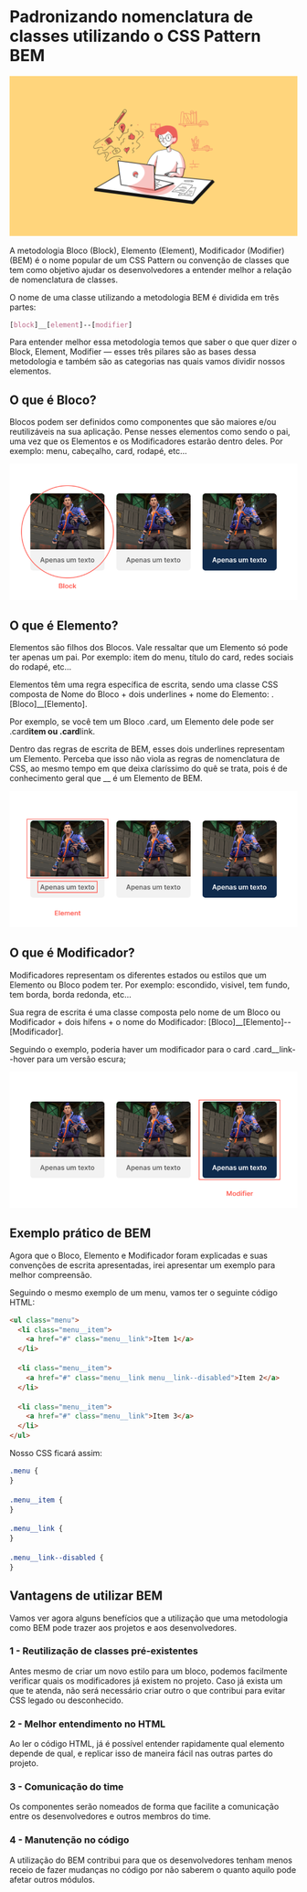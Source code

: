# Padronizando nomenclatura de classes utilizando o CSS Pattern BEM 

![Banner da postagem](images/padronizando-nomenclatura-de-classes-utilizando-bem.png)

A metodologia Bloco (Block), Elemento (Element), Modificador (Modifier) (BEM) é o nome popular de um CSS Pattern ou convenção de classes que tem como objetivo ajudar os desenvolvedores a entender melhor a relação de nomenclatura de classes.

O nome de uma classe utilizando a metodologia BEM é dividida em três partes:

```css
[block]__[element]--[modifier]
```

Para entender melhor essa metodologia temos que saber o que quer dizer o Block, Element, Modifier — esses três pilares são as bases dessa metodologia e também são as categorias nas quais vamos dividir nossos elementos.

## O que é Bloco?

Blocos podem ser definidos como componentes que são maiores e/ou reutilizáveis na sua aplicação. Pense nesses elementos como sendo o pai, uma vez que os Elementos e os Modificadores estarão dentro deles. Por exemplo: menu, cabeçalho, card, rodapé, etc…

![Block](images/post1.png)

## O que é Elemento?

Elementos são filhos dos Blocos. Vale ressaltar que um Elemento só pode ter apenas um pai. Por exemplo: item do menu, título do card, redes sociais do rodapé, etc…

Elementos têm uma regra específica de escrita, sendo uma classe CSS composta de Nome do Bloco + dois underlines + nome do Elemento: .[Bloco]\_\_[Elemento].

Por exemplo, se você tem um Bloco .card, um Elemento dele pode ser .card**item ou .card**link.

Dentro das regras de escrita de BEM, esses dois underlines representam um Elemento. Perceba que isso não viola as regras de nomenclatura de CSS, ao mesmo tempo em que deixa claríssimo do quê se trata, pois é de conhecimento geral que \_\_ é um Elemento de BEM.

![Element](images/post2.png)

## O que é Modificador?

Modificadores representam os diferentes estados ou estilos que um Elemento ou Bloco podem ter. Por exemplo: escondido, visivel, tem fundo, tem borda, borda redonda, etc…

Sua regra de escrita é uma classe composta pelo nome de um Bloco ou Modificador + dois hífens + o nome do Modificador: [Bloco]\_\_[Elemento]--[Modificador].

Seguindo o exemplo, poderia haver um modificador para o card .card\_\_link--hover para um versão escura;

![Modifier](images/post3.png)

## Exemplo prático de BEM

Agora que o Bloco, Elemento e Modificador foram explicadas e suas convenções de escrita apresentadas, irei apresentar um exemplo para melhor compreensão.

Seguindo o mesmo exemplo de um menu, vamos ter o seguinte código HTML:

```html
<ul class="menu">
  <li class="menu__item">
    <a href="#" class="menu__link">Item 1</a>
  </li>

  <li class="menu__item">
    <a href="#" class="menu__link menu__link--disabled">Item 2</a>
  </li>

  <li class="menu__item">
    <a href="#" class="menu__link">Item 3</a>
  </li>
</ul>
```

Nosso CSS ficará assim:

```css
.menu {
}

.menu__item {
}

.menu__link {
}

.menu__link--disabled {
}
```

## Vantagens de utilizar BEM

Vamos ver agora alguns benefícios que a utilização que uma metodologia como BEM pode trazer aos projetos e aos desenvolvedores.

### 1 - Reutilização de classes pré-existentes

Antes mesmo de criar um novo estilo para um bloco, podemos facilmente verificar quais os modificadores já existem no projeto. Caso já exista um que te atenda, não será necessário criar outro o que contribui para evitar CSS legado ou desconhecido.

### 2 - Melhor entendimento no HTML

Ao ler o código HTML, já é possível entender rapidamente qual elemento depende de qual, e replicar isso de maneira fácil nas outras partes do projeto.

### 3 - Comunicação do time

Os componentes serão nomeados de forma que facilite a comunicação entre os desenvolvedores e outros membros do time.

### 4 - Manutenção no código

A utilização do BEM contribui para que os desenvolvedores tenham menos receio de fazer mudanças no código por não saberem o quanto aquilo pode afetar outros módulos.